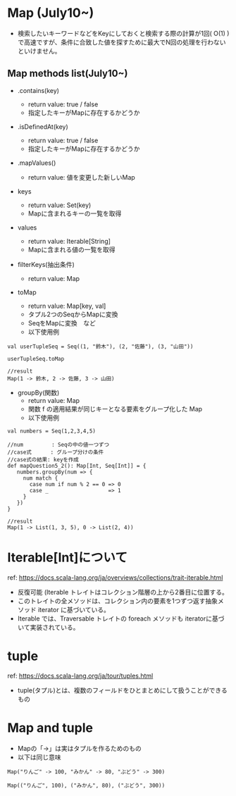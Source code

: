 # Map (July10~)
- 検索したいキーワードなどをKeyにしておくと検索する際の計算が1回( O(1) )で高速ですが、条件に合致した値を探すために最大でN回の処理を行わないといけません。


## Map methods list(July10~)
- .contains(key)
  - return value: true / false
  - 指定したキーがMapに存在するかどうか

- .isDefinedAt(key)
  - return value: true / false
  - 指定したキーがMapに存在するかどうか

- .mapValues()
  - return value: 値を変更した新しいMap

- keys
  - return value: Set(key)
  - Mapに含まれるキーの一覧を取得

- values
  - return value: Iterable[String] 
  - Mapに含まれる値の一覧を取得

- filterKeys(抽出条件)
  - return value: Map

- toMap
  - return value: Map[key, val]
  - タプル2つのSeqからMapに変換
  - SeqをMapに変換　など
  - 以下使用例

```
val userTupleSeq = Seq((1, "鈴木"), (2, "佐藤"), (3, "山田"))

userTupleSeq.toMap

//result
Map(1 -> 鈴木, 2 -> 佐藤, 3 -> 山田)
```
  
- groupBy(関数)
  - return value: Map
  - 関数 f の適用結果が同じキーとなる要素をグループ化した Map  
  - 以下使用例

```
val numbers = Seq(1,2,3,4,5)

//num         : Seqの中の値一つずつ
//case式      : グループ分けの条件
//case式の結果: keyを作成
def mapQuestion5_2(): Map[Int, Seq[Int]] = {
   numbers.groupBy(num => {
     num match {
       case num if num % 2 == 0 => 0
       case _                   => 1
     }
   })
}

//result
Map(1 -> List(1, 3, 5), 0 -> List(2, 4))
```


# Iterable[Int]について
ref: https://docs.scala-lang.org/ja/overviews/collections/trait-iterable.html  
- 反復可能 (Iterable トレイトはコレクション階層の上から2番目に位置する。
- このトレイトの全メソッドは、コレクション内の要素を1つずつ返す抽象メソッド iterator に基づいている。
- Iterable では、Traversable トレイトの foreach メソッドも iteratorに基づいて実装されている。

# tuple 
ref: https://docs.scala-lang.org/ja/tour/tuples.html  
- tuple(タプル)とは、複数のフィールドをひとまとめにして扱うことができるもの

# Map and tuple
- Mapの「->」は実はタプルを作るためのもの
- 以下は同じ意味

```
Map("りんご" -> 100, "みかん" -> 80, "ぶどう" -> 300)

Map(("りんご", 100), ("みかん", 80), ("ぶどう", 300))
```
